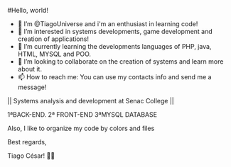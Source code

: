 #Hello, world! 
- 👋 I’m @TiagoUniverse and i'm an enthusiast in learning code!
- 👀 I’m interested in systems developments, game development and creation of applications!
- 🌱 I’m currently learning the developments languages of PHP, java, HTML, MYSQL and POO.
- 💞️ I’m looking to collaborate on the creation of systems and learn more about it.
- 📫 How to reach me: You can use my contacts info and send me a message!

|| Systems analysis and development at Senac College || 

1ªBACK-END. 2ª FRONT-END 3ªMYSQL DATABASE 

Also, I like to organize my code by colors and files


Best regards,

Tiago César! 👨‍💻
